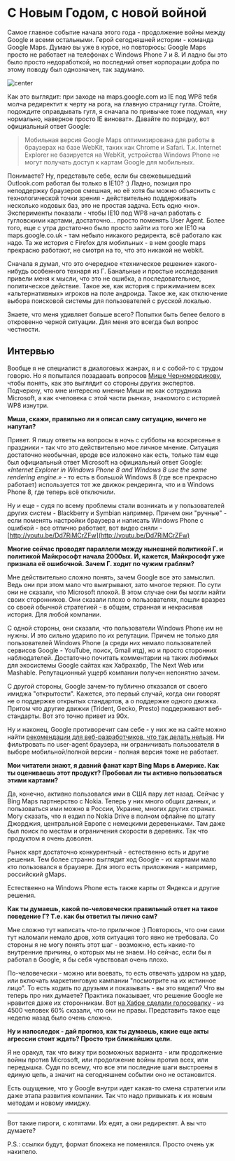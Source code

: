 # С Новым Годом, с новой войной

Самое главное событие начала этого года - продолжение войны между Google и всеми остальными. Герой сегодняшней истории - команда Google Maps. Думаю вы уже в курсе, но повторюсь: Google Maps просто не работает на телефонах с Windows Phone 7 и 8. И ладно бы это было просто недоработкой, но последний ответ корпорации добра по этому поводу был однозначен, так задумано.

![center](http://img-fotki.yandex.ru/get/6438/9320383.8/0_852ea_d9b753cc_L)

Как это выглядит: при заходе на maps.google.com из IE под WP8 тебя молча редиректит к черту на рога, на главную страницу гугла. Стойте, подождите оправдывать гугл, я сначала по привычке тоже подумал, «ну нормально, наверное просто IE виноват». Давайте по порядку, вот официальный ответ Google:

> Мобильная версия Google Maps оптимизирована для работы в браузерах на базе WebKit, таких как Chrome и Safari. Т.к. Internet Explorer не базируется на WebKit, устройства Windows Phone не могут получать доступ к картам Google для мобильных.

Понимаете? Ну, представьте себе, если бы свежевышедший Outlook.com работал бы только в IE10? :) Ладно, позиция про неподдержку браузеров смешная, но её хотя бы можно объяснить с технологической точки зрения - действительно поддерживать несколько кодовых баз, это не простая задача. Есть одно «но». Эксперименты показали - чтобы IE10 под WP8 начал работать с гугловскими картами, достаточно… просто поменять User Agent. Более того, еще с утра достаточно было просто зайти из того же IE10 на maps.google.co.uk - там небыло никакого редиректа, всё работало как надо. Та же история с Firefox для мобильных - в нем google maps прекрасно работают, не смотря на то, что это никакой не webkit.

Сначала я думал, что это очередное «техническое решение» какого-нибудь особенного технаря из Г. Банальные и простые исследования привели меня к мысли, что это не ошибка, а последовательное, политическое действие. Такое же, как история с прижиманием всех «альтернативных» игроков на поле андроида. Такое же, как отключение выбора поисковой системы для пользователей с русской локалью.

Знаете, что меня удивляет больше всего? Попытки быть белее белого в откровенно черной ситуации. Для меня это всегда был вопрос честности.

## Интервью

Вообще я не специалист в диалоговых жанрах, я и с собой-то с трудом говорю. Но я попытался позадавать вопросов [Мише Черномордикову](http://twitter.com/mixen), чтобы понять, как это выглядит со стороны других экспертов. Подчеркну, что мне интересно мнение Миши не как сотрудника Microsoft, а как «человека с этой части рынка», знакомого с историей WP8 изнутри.

**Миша, скажи, правильно ли я описал саму ситуацию, ничего не напутал?**

Привет. Я пишу ответы на вопросы в ночь с субботы на воскресенье в праздники - так что это действительно мое личное мнение. Ситуация достаточно необычная, вроде все изложено как есть, только там еще был официальный ответ Microsoft на официальный ответ Google:  *«Internet Explorer in Windows Phone 8 and Windows 8 use the same rendering engine.»* - то есть в большой Windows 8 (где все прекрасно работает) используется тот же движок рендеринга, что и в Windows Phone 8, где теперь всё отключили.

Ну и еще - судя по всему проблемы стали возникать и у пользователей других систем - Blackberry и Symbian например. Причем они "ручные" - если поменять настройки браузера и написать Windows Phone с ошибкой - все отлично работает, вот видео сняли - [http://youtu.be/Dd7RiMCrZFw](http://youtu.be/Dd7RiMCrZFw)

**Многие сейчас проводят параллели между нынешней политикой Г. и политикой Майкрософт начала 2000ых. И, кажется, Майкрософт уже признала её ошибочной. Зачем Г. ходит по чужим граблям?**

Мне действительно сложно понять, зачем Google все это замыслил. Ведь они при этом мало что выигрывают, зато многое теряют. По сути они не сказали, что Microsoft плохой. В этом случае они бы могли найти своих сторонников. Они сказали плохо о пользователях, пошли вразрез со своей обычной стратегией - в общем, странная и некрасивая история. Для любой компании.

С одной стороны, они сказали, что пользователи Windows Phone им не нужны.  И это сильно ударило по их репутации. Причем не только для пользователей Windows Phone (а среди них немало пользователей сервисов Google - YouTube, поиск, Gmail итд), но и просто сторонних наблюдателей. Достаточно почитать комментарии на таких любимых для экосистемы Google сайтах как Хабрахабр, The Next Web или Mashable. Репутационный ущерб компании получен непонятно зачем.

С другой стороны, Google зачем-то публично отказался от своего имиджа "открытости". Кажется, это первый случай, когда они говорят не о поддержке открытых стандартов, а о поддержке одного движка. Притом что другие движки (Trident, Gecko, Presto) поддерживают веб-стандарты. Вот это точно привет из 90х.

Ну и наконец, Google противоречит сам себе - у них же на сайте можно найти [рекомендации для веб-разработчиков, что так делать нельзя](https://developers.google.com/webmasters/smartphone-sites/detecting-user-agents). Ни фильтровать по user-agent браузера, ни ограничивать пользователя в выборе мобильной/полной версии - полная версия тоже не работает.

**Мои читатели знают, я давний фанат карт Bing Maps в Америке. Как ты оцениваешь этот продукт? Пробовал ли ты активно пользоваться этими картами?**

Да, конечно, активно пользовался ими в США пару лет назад.
Сейчас у Bing Maps партнерство с Nokia. Теперь у них много общих данных, и пользоваться ими можно в России, Украине, многих других странах. Могу сказать, что я ездил по Nokia Drive в полном офлайне по штату Джорджия, центральной Европе с немецкими деревеньками. Там даже был поиск по местам и ограничения скорости в деревнях. Так что продуктом я очень доволен.

Рынок карт достаточно конкурентный - естественно есть и другие решения. Тем более странно выглядит ход Google - их картами мало кто пользовался в браузере. Для этого есть приложения - например, российский gMaps.

Естественно на Windows Phone есть также карты от Яндекса и другие решения.

**Как ты думаешь, какой по-человечески правильный ответ на такое поведение Г? Т.е. как бы ответил ты лично сам?**

Мне сложно тут написать что-то приличное :) Повторюсь, что они сами тут наломали немало дров, хотя ситуация того явно не требовала. Со стороны я не могу понять этот шаг - возможно, есть какие-то внутренние причины, о которых мы не знаем. Но сейчас, если бы я работал в Google, я бы себя чувствовал очень плохо.

По-человечески - можно или воевать, то есть отвечать ударом на удар, или включать маркетинговую кампании "посмотрите на их истинное лицо". То есть ходить по друзьям и показывать - вы это видели? Что вы теперь про них думаете? Практика показывает, что решение Google не нравится даже их сторонникам.
Вот [на Хабре сделали голосовалку](http://habrahabr.ru/company/apps4all/blog/164767/) - из 4500 человек 60% сказали, что они не правы. Представить такое еще неделю назад было очень сложно.

**Ну и напоследок - дай прогноз, как ты думаешь, какие еще акты агрессии стоит ждать? Просто три ближайших цели.**

Я не оракул, так что вижу три возможных варианта - или продолжение войны против Microsoft, или продолжение войны против всех, или передышка. Судя по всему, что все эти последние шаги выстроены в единую цепь, а значит на сегодняшнем событии оно не остановится.

Есть ощущение, что у Google внутри идет какая-то смена стратегии или даже этапа развития компании. Так что надо привыкать к их новым методам и новому имиджу.

----

Вот такие пироги, с котятами. Их едят, а они редирект<i>я</i>т. А вы что думаете?

P.S.: ссылки будут, формат бложека не поменялся. Просто очень уж накипело.
